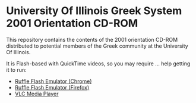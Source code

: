 # University Of Illinois Greek System 2001 Orientation CD-ROM

This repository contains the contents of the 2001 orientation CD-ROM distributed to potential members of the Greek community at the University Of Illinois.

It is Flash-based with QuickTime videos, so you may require ... help getting it to run:

* [Ruffle Flash Emulator (Chrome)](https://chromewebstore.google.com/detail/ruffle-flash-emulator/donbcfbmhbcapadipfkeojnmajbakjdc)
* [Ruffle Flash Emulator (Firefox)](https://addons.mozilla.org/en-US/firefox/addon/ruffle_rs/)
* [VLC Media Player](https://www.videolan.org/vlc/)
